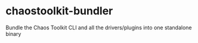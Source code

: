 # chaostoolkit-bundler
Bundle the Chaos Toolkit CLI and all the drivers/plugins into one standalone binary
